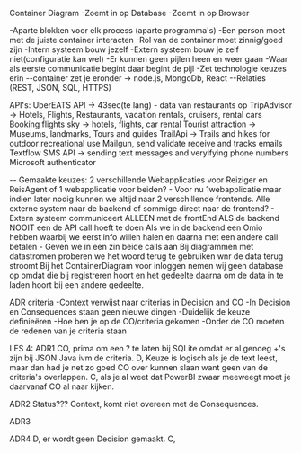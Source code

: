 Container Diagram
-Zoemt in op Database
-Zoemt in op Browser

-Aparte blokken voor elk process (aparte programma's)
-Een person moet met de juiste container interacten
-Rol van de container moet zinnig/goed zijn
-Intern systeem bouw jezelf
-Extern systeem bouw je zelf niet(configuratie kan wel)
-Er kunnen geen pijlen heen en weer gaan
-Waar als eerste communicatie begint daar begint de pijl
-Zet technologie keuzes erin
	--container zet je eronder -> node.js, MongoDb, React
	--Relaties (REST, JSON, SQL, HTTPS)


API's:
UberEATS API -> 43sec(te lang) - data van restaurants op
TripAdvisor -> Hotels, Flights, Restaurants, vacation rentals, cruisers, rental cars
Booking 
flights sky -> hotels, flights, car rental
Tourist attraction -> Museums, landmarks, Tours and guides
TrailApi -> Trails and hikes for outdoor recreational use
Mailgun, send validate receive and tracks emails
Textflow SMS API -> sending text messages and veryifying phone numbers
Microsoft authenticator

--
Gemaakte keuzes:
2 verschillende Webapplicaties voor Reiziger en ReisAgent of 1 webapplicatie voor beiden?
    - Voor nu 1webapplicatie maar indien later nodig kunnen we altijd naar 2 verschillende frontends.
Alle externe system naar de backend of sommige direct naar de frontend?
    - Extern systeem communiceert ALLEEN met de frontEnd ALS de backend NOOIT een de API call hoeft te doen
Als we in de backend een Omio hebben waarbij we eerst info willen halen en daarna met een andere call betalen
    - Geven we in een zin beide calls aan
Bij diagrammen met datastromen proberen we het woord terug te gebruiken wnr de data terug stroomt
Bij het ContainerDiagram voor inloggen nemen wij geen database op omdat die bij registreren hoort en het gedeelte daarna om de data in te laden hoort bij een andere gedeelte.

ADR criteria
-Context verwijst naar criterias in Decision and CO
-In Decision en Consequences staan geen nieuwe dingen
-Duidelijk de keuze definieëren
-Hoe ben je op de CO/criteria gekomen
-Onder de CO moeten de redenen van je criteria staan


LES 4:
ADR1
CO, prima om een ? te laten bij SQLite omdat er al genoeg +'s zijn bij JSON Java ivm de criteria.
D, Keuze is logisch als je de text leest, maar dan had je net zo goed CO over kunnen slaan want geen van de criteria's overlappen.
C, als je al weet dat PowerBI zwaar meeweegt moet je daarvanaf CO al naar kijken.

ADR2
Status???
Context, komt niet overeen met de Consequences.

ADR3

ADR4
D, er wordt geen Decision gemaakt.
C, 